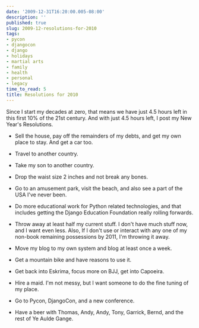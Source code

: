 ```yaml
---
date: '2009-12-31T16:20:00.005-08:00'
description: ''
published: true
slug: 2009-12-resolutions-for-2010
tags:
- pycon
- djangocon
- django
- holidays
- martial arts
- family
- health
- personal
- legacy
time_to_read: 5
title: Resolutions for 2010
---
```


<div>Since I start my decades at zero, that means we have just 4.5 hours left in this first 10% of the 21st century.  And with just 4.5 hours left, I post my New Year's Resolutions.</div><ul><li>Sell the house, pay off the remainders of my debts, and get my own place to stay. And get a car too.</li></ul><ul><li>Travel to another country.</li></ul><ul><li>Take my son to another country.</li></ul><ul><li>Drop the waist size 2 inches and not break any bones.</li></ul><ul><li>Go to an amusement park, visit the beach, and also see a part of the USA I've never been.</li></ul><ul><li>Do more educational work for Python related technologies, and that includes getting the Django Education Foundation really rolling forwards.</li></ul><ul><li>Throw away at least half my current stuff. I don't have much stuff now, and I want even less. Also, If I don't use or interact with any one of my non-book remaining possessions by 2011, I'm throwing it away.</li></ul><ul><li>Move my blog to my own system and blog at least once a week.</li></ul><ul><li>Get a mountain bike and have reasons to use it.</li></ul><ul><li>Get back into Eskrima, focus more on BJJ, get into Capoeira.</li></ul><ul><li>Hire a maid. I'm not messy, but I want someone to do the fine tuning of my place.</li></ul><ul><li>Go to Pycon, DjangoCon, and a new conference.</li></ul><ul><li>Have a beer with Thomas, Andy, Andy, Tony, Garrick, Bernd, and the rest of Ye Aulde Gange.</li></ul>